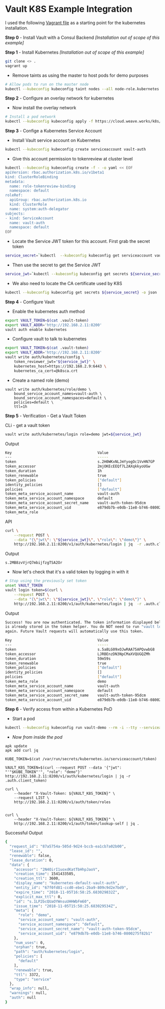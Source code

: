 # Vault K8S Example Integration

I used the following [Vagrant file](https://medium.com/@lizrice/kubernetes-in-vagrant-with-kubeadm-21979ded6c63) as a starting point for the kubernetes installation.

__Step 0__ - Install Vault with a Consul Backend _[Installation out of scope of this example]_

__Step 1__ - Install Kubernetes _[Installation out of scope of this example]_

``` bash
git clone <> .
vagrant up
```

- Remove taints as using the master to host pods for demo purposes
``` bash
# Allow pods to run on the master node
kubectl --kubeconfig kubeconfig taint nodes --all node-role.kubernetes.io/master-
```

__Step 2__ - Configure an overlay network for kubernetes

- Now install the overlay network
``` bash
# Install a pod network
kubectl --kubeconfig kubeconfig apply -f https://cloud.weave.works/k8s/net?k8s-version=$(kubectl --kubeconfig kubeconfig version | base64 | tr -d '\n')
```

__Step 3__ - Confige a Kubernetes Service Account

- Install Vault service account on Kubernetes
``` bash
kubectl --kubeconfig kubeconfig create serviceaccount vault-auth
```

- Give this account permission to tokenreview at cluster level
``` bash
kubectl --kubeconfig kubeconfig create -f - -o yaml << EOF
apiVersion: rbac.authorization.k8s.io/v1beta1
kind: ClusterRoleBinding
metadata:
  name: role-tokenreview-binding
  namespace: default
roleRef:
  apiGroup: rbac.authorization.k8s.io
  kind: ClusterRole
  name: system:auth-delegator
subjects:
- kind: ServiceAccount
  name: vault-auth
  namespace: default
EOF
```

- Locate the Service JWT token for this account. First grab the secret token
``` bash
service_secret=`kubectl  --kubeconfig kubeconfig get serviceaccount vault-auth -o json | jq -Mr '.secrets[].name'`
```

- Then use the secret to get the Service JWT
``` bash
service_jwt=`kubectl --kubeconfig kubeconfig get secrets ${service_secret} -o json | jq -Mr '.data.token' | base64 -D`
```

- We also need to locate the CA certificate used by K8S
``` bash
kubectl --kubeconfig kubeconfig get secrets ${service_secret} -o json | jq -Mr '.data["ca.crt"]' | base64 -D > k8sca.crt
```

__Step 4__ - Configure Vault

- Enable the kubernetes auth method
``` bash
export VAULT_TOKEN=$(cat .vault-token)
export VAULT_ADDR='http://192.168.2.11:8200'
vault auth enable kubernetes
```

- Configure vault to talk to kubernetes
``` bash
export VAULT_TOKEN=$(cat .vault-token)
export VAULT_ADDR='http://192.168.2.11:8200'
vault write auth/kubernetes/config \
    token_reviewer_jwt="${service_jwt}" \
    kubernetes_host=https://192.168.2.9:6443 \
    kubernetes_ca_cert=@k8sca.crt

```

- Create a named role (demo)
```
vault write auth/kubernetes/role/demo \
    bound_service_account_names=vault-auth \
    bound_service_account_namespaces=default \
    policies=default \
    ttl=1h
```

__Step 5__ - Verification - Get a Vault Token

CLi - get a vault token
``` bash
vault write auth/kubernetes/login role=demo jwt=${service_jwt}
```

Output
``` bash
Key                                       Value
---                                       -----
token                                     s.2H0WKxNLJmYyogOc1VvHN7GP
token_accessor                            2mjOKEcEEQf7L2AXqkkyoUGw
token_duration                            1h
token_renewable                           true
token_policies                            ["default"]
identity_policies                         []
policies                                  ["default"]
token_meta_service_account_name           vault-auth
token_meta_service_account_namespace      default
token_meta_service_account_secret_name    vault-auth-token-95dcm
token_meta_service_account_uid            e879db7b-e0db-11e8-b746-0800275f82b1
token_meta_role
```

API
``` bash
curl \
    --request POST \
    --data "{\"jwt\": \"${service_jwt}\", \"role\": \"demo\"}" \
    http://192.168.2.11:8200/v1/auth/kubernetes/login | jq  -r .auth.client_token
```

Output
```
s.2MB8zvVjrQ7mbijfzgTSA2Or
```

- Now let's check that it's a valid token by logging in with it
``` bash 
# Stop using the previously set token 
unset VAULT_TOKEN
vault login token=$(curl \
    --request POST \
    --data "{\"jwt\": \"${service_jwt}\", \"role\": \"demo\"}" \
    http://192.168.2.11:8200/v1/auth/kubernetes/login | jq  -r .auth.client_token)
```

Output
``` bash
Success! You are now authenticated. The token information displayed below
is already stored in the token helper. You do NOT need to run "vault login"
again. Future Vault requests will automatically use this token.

Key                                       Value
---                                       -----
token                                     s.5a8LG09xOJwRAA75APQvwbG8
token_accessor                            LJRBEnzDN3NpCMaXVQUGQZMh
token_duration                            59m59s
token_renewable                           true
token_policies                            ["default"]
identity_policies                         []
policies                                  ["default"]
token_meta_role                           demo
token_meta_service_account_name           vault-auth
token_meta_service_account_namespace      default
token_meta_service_account_secret_name    vault-auth-token-95dcm
token_meta_service_account_uid            e879db7b-e0db-11e8-b746-0800275f82b1
```

__Step 6__ - Verify access from within a Kubernetes PoD

- Start a pod
``` bash
kubectl --kubeconfig kubeconfig run vault-demo --rm -i --tty --serviceaccount=vault-auth --image alpine
```

- _Now from inside the pod_
```
apk update
apk add curl jq

KUBE_TOKEN=$(cat /var/run/secrets/kubernetes.io/serviceaccount/token)

VAULT_K8S_TOKEN=$(curl --request POST --data '{"jwt": "'"$KUBE_TOKEN"'", "role": "demo"}' http://192.168.2.11:8200/v1/auth/kubernetes/login | jq -r .auth.client_token)

curl \
    --header "X-Vault-Token: ${VAULT_K8S_TOKEN}" \
    --request LIST \
    http://192.168.2.11:8200/v1/auth/token/roles


curl \
    --header "X-Vault-Token: ${VAULT_K8S_TOKEN}" \
    http://192.168.2.11:8200/v1/auth/token/lookup-self | jq .
```

Successful Output
``` bash
{
  "request_id": "87a5754a-505d-9d24-bccb-ea1cb7a02b00",
  "lease_id": "",
  "renewable": false,
  "lease_duration": 0,
  "data": {
    "accessor": "2N4OirI1uoxdKatTbHhpJaoV",
    "creation_time": 1541433505,
    "creation_ttl": 3600,
    "display_name": "kubernetes-default-vault-auth",
    "entity_id": "67f0fd81-ccd0-ebe1-2ba9-809c9d2e7bd9",
    "expire_time": "2018-11-05T16:58:25.683029832Z",
    "explicit_max_ttl": 0,
    "id": "s.1LP2bcQUaOYWnsuUHHWbFm60",
    "issue_time": "2018-11-05T15:58:25.683029534Z",
    "meta": {
      "role": "demo",
      "service_account_name": "vault-auth",
      "service_account_namespace": "default",
      "service_account_secret_name": "vault-auth-token-95dcm",
      "service_account_uid": "e879db7b-e0db-11e8-b746-0800275f82b1"
    },
    "num_uses": 0,
    "orphan": true,
    "path": "auth/kubernetes/login",
    "policies": [
      "default"
    ],
    "renewable": true,
    "ttl": 3372,
    "type": "service"
  },
  "wrap_info": null,
  "warnings": null,
  "auth": null
}
```
